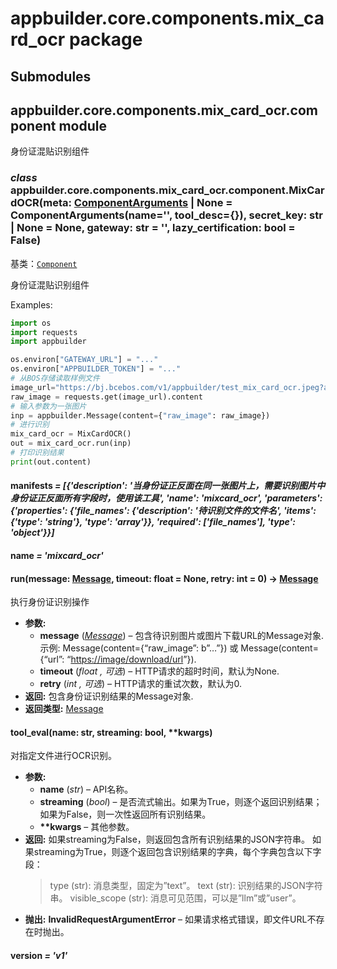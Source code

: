 # appbuilder.core.components.mix_card_ocr package

## Submodules

## appbuilder.core.components.mix_card_ocr.component module

身份证混贴识别组件

### *class* appbuilder.core.components.mix_card_ocr.component.MixCardOCR(meta: [ComponentArguments](appbuilder.core.md#appbuilder.core.component.ComponentArguments) | None = ComponentArguments(name='', tool_desc={}), secret_key: str | None = None, gateway: str = '', lazy_certification: bool = False)

基类：[`Component`](appbuilder.core.md#appbuilder.core.component.Component)

身份证混贴识别组件

Examples:

```python
import os
import requests
import appbuilder

os.environ["GATEWAY_URL"] = "..."
os.environ["APPBUILDER_TOKEN"] = "..."
# 从BOS存储读取样例文件
image_url="https://bj.bcebos.com/v1/appbuilder/test_mix_card_ocr.jpeg?authorization=bce-auth-v1%2FALTAKGa8m4qCUasgoljdEDAzLm%2F2024-01-24T06%3A18%3A11Z%2F-1%2Fhost%2F695b8041c1ded194b9e80dbe1865e4393da5a3515e90d72d81ef18296bd29598"
raw_image = requests.get(image_url).content
# 输入参数为一张图片
inp = appbuilder.Message(content={"raw_image": raw_image})
# 进行识别
mix_card_ocr = MixCardOCR()
out = mix_card_ocr.run(inp)
# 打印识别结果
print(out.content)
```

#### manifests *= [{'description': '当身份证正反面在同一张图片上，需要识别图片中身份证正反面所有字段时，使用该工具', 'name': 'mixcard_ocr', 'parameters': {'properties': {'file_names': {'description': '待识别文件的文件名', 'items': {'type': 'string'}, 'type': 'array'}}, 'required': ['file_names'], 'type': 'object'}}]*

#### name *= 'mixcard_ocr'*

#### run(message: [Message](appbuilder.core.md#appbuilder.core.message.Message), timeout: float = None, retry: int = 0) → [Message](appbuilder.core.md#appbuilder.core.message.Message)

执行身份证识别操作

* **参数:**
  * **message** ([*Message*](appbuilder.core.md#appbuilder.core.message.Message)) – 包含待识别图片或图片下载URL的Message对象.
    示例: Message(content={“raw_image”: b”…”}) 或 Message(content={“url”: “[https://image/download/url](https://image/download/url)”}).
  * **timeout** (*float* *,*  *可选*) – HTTP请求的超时时间，默认为None.
  * **retry** (*int* *,*  *可选*) – HTTP请求的重试次数，默认为0.
* **返回:**
  包含身份证识别结果的Message对象.
* **返回类型:**
  [Message](appbuilder.core.md#appbuilder.core.message.Message)

#### tool_eval(name: str, streaming: bool, \*\*kwargs)

对指定文件进行OCR识别。

* **参数:**
  * **name** (*str*) – API名称。
  * **streaming** (*bool*) – 是否流式输出。如果为True，则逐个返回识别结果；如果为False，则一次性返回所有识别结果。
  * **\*\*kwargs** – 其他参数。
* **返回:**
  如果streaming为False，则返回包含所有识别结果的JSON字符串。
  如果streaming为True，则逐个返回包含识别结果的字典，每个字典包含以下字段：
  > type (str): 消息类型，固定为”text”。
  > text (str): 识别结果的JSON字符串。
  > visible_scope (str): 消息可见范围，可以是”llm”或”user”。
* **抛出:**
  **InvalidRequestArgumentError** – 如果请求格式错误，即文件URL不存在时抛出。

#### version *= 'v1'*
